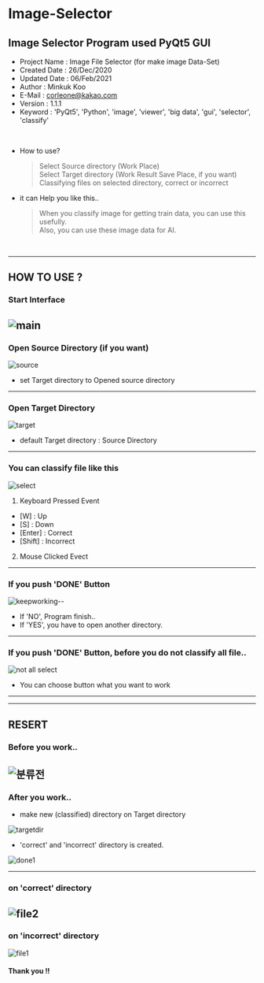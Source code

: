 # Image-Selector
## Image Selector Program used PyQt5 GUI



* Project Name : Image File Selector (for make image Data-Set)
* Created Date : 26/Dec/2020
* Updated Date : 06/Feb/2021
* Author : Minkuk Koo
* E-Mail : corleone@kakao.com
* Version : 1.1.1
* Keyword : 'PyQt5', 'Python', 'image', 'viewer', 'big data', 'gui', 'selector', 'classify'

<br>

- How to use?
  > Select Source directory (Work Place)<br>
  > Select Target directory (Work Result Save Place, if you want)<br>
  > Classifying files on selected directory, correct or incorrect

- it can Help you like this..
  > When you classify image for getting train data, you can use this usefully.<br>
  > Also, you can use these image data for AI.

<br>

------------------------------------------------------------------------------


## HOW TO USE ?

### Start Interface
![main](https://user-images.githubusercontent.com/25974226/107119394-9f495d80-68ca-11eb-9c95-a29e039b688b.JPG)
------------------------------------------------------------------------------

### Open Source Directory (if you want)
![source](https://user-images.githubusercontent.com/25974226/107119400-a3757b00-68ca-11eb-9693-956d800d6fb7.JPG)
- set Target directory to Opened source directory
------------------------------------------------------------------------------

### Open Target Directory
![target](https://user-images.githubusercontent.com/25974226/107119401-a40e1180-68ca-11eb-9c37-2da053a99ca5.JPG)
- default Target directory : Source Directory
------------------------------------------------------------------------------

### You can classify file like this
![select](https://user-images.githubusercontent.com/25974226/107119783-1ed82c00-68cd-11eb-96e9-8fbd75c37bff.JPG)

1. Keyboard Pressed Event
  - [W] : Up
  - [S] : Down
  - [Enter] : Correct
  - [Shift] : Incorrect
  
2. Mouse Clicked Evect

------------------------------------------------------------------------------

### If you push 'DONE' Button
![keepworking--](https://user-images.githubusercontent.com/25974226/107119784-1ed82c00-68cd-11eb-9fb3-0452b639a331.JPG)

+ If 'NO', Program finish..
+ If 'YES', you have to open another directory.
------------------------------------------------------------------------------

### If you push 'DONE' Button, before you do not classify all file..

![not all select](https://user-images.githubusercontent.com/25974226/107119778-1d0e6880-68cd-11eb-8034-f0e8b4560ef8.JPG)

+ You can choose button what you want to work
------------------------------------------------------------------------------
------------------------------------------------------------------------------
## RESERT

### Before you work..
![분류전](https://user-images.githubusercontent.com/25974226/103170936-71b0d380-488b-11eb-9268-c16aba2374ec.JPG)
------------------------------------------------------------------------------

### After you work..
- make new (classified) directory on Target directory

![targetdir](https://user-images.githubusercontent.com/25974226/107119402-a5d7d500-68ca-11eb-9ca9-d33725105a2b.JPG)

+ 'correct' and 'incorrect' directory is created.

![done1](https://user-images.githubusercontent.com/25974226/103170920-62318a80-488b-11eb-9ecb-dcbcdb299ec7.JPG)

------------------------------------------------------------------------------

### on 'correct' directory
![file2](https://user-images.githubusercontent.com/25974226/103170928-68c00200-488b-11eb-914c-cb15cac7b153.JPG)
------------------------------------------------------------------------------

### on 'incorrect' directory
![file1](https://user-images.githubusercontent.com/25974226/103170927-68c00200-488b-11eb-8300-c77d3e3ee519.JPG)



#### Thank you !!


